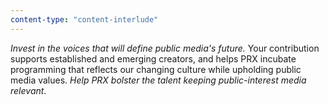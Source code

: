 ```yaml
---
content-type: "content-interlude"
---
```


*Invest in the voices that will define public media's future.* Your contribution supports established and emerging creators, and helps PRX incubate programming that reflects our changing culture while upholding public media values. _Help PRX bolster the talent keeping public-interest media relevant_.
